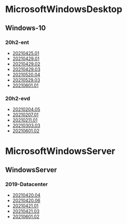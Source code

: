 ﻿# MicrosoftWindowsDesktop

## Windows-10

### 20h2-ent

- [20210425.01](/MicrosoftWindowsDesktop/Windows-10/20h2-ent/20210425.01.md)
- [20210429.01](/MicrosoftWindowsDesktop/Windows-10/20h2-ent/20210429.01.md)
- [20210429.02](/MicrosoftWindowsDesktop/Windows-10/20h2-ent/20210429.02.md)
- [20210429.03](/MicrosoftWindowsDesktop/Windows-10/20h2-ent/20210429.03.md)
- [20210520.04](/MicrosoftWindowsDesktop/Windows-10/20h2-ent/20210520.04.md)
- [20210529.03](/MicrosoftWindowsDesktop/Windows-10/20h2-ent/20210529.03.md)
- [20210601.01](/MicrosoftWindowsDesktop/Windows-10/20h2-ent/20210601.01.md)

### 20h2-evd

- [20210204.05](/MicrosoftWindowsDesktop/Windows-10/20h2-evd/20210204.05.md)
- [20210207.01](/MicrosoftWindowsDesktop/Windows-10/20h2-evd/20210207.01.md)
- [20210211.01](/MicrosoftWindowsDesktop/Windows-10/20h2-evd/20210211.01.md)
- [20210303.03](/MicrosoftWindowsDesktop/Windows-10/20h2-evd/20210303.03.md)
- [20210601.02](/MicrosoftWindowsDesktop/Windows-10/20h2-evd/20210601.02.md)

# MicrosoftWindowsServer

## WindowsServer

### 2019-Datacenter

- [20210420.04](/MicrosoftWindowsServer/WindowsServer/2019-Datacenter/20210420.04.md)
- [20210420.06](/MicrosoftWindowsServer/WindowsServer/2019-Datacenter/20210420.06.md)
- [20210421.01](/MicrosoftWindowsServer/WindowsServer/2019-Datacenter/20210421.01.md)
- [20210421.03](/MicrosoftWindowsServer/WindowsServer/2019-Datacenter/20210421.03.md)
- [20210601.02](/MicrosoftWindowsServer/WindowsServer/2019-Datacenter/20210601.02.md)